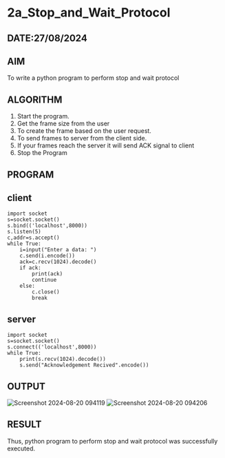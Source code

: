 # 2a_Stop_and_Wait_Protocol
## DATE:27/08/2024
## AIM 
To write a python program to perform stop and wait protocol
## ALGORITHM
1. Start the program.
2. Get the frame size from the user
3. To create the frame based on the user request.
4. To send frames to server from the client side.
5. If your frames reach the server it will send ACK signal to client
6. Stop the Program
## PROGRAM
## client
```
import socket
s=socket.socket()
s.bind(('localhost',8000))
s.listen(5)
c,addr=s.accept()
while True:
    i=input("Enter a data: ")
    c.send(i.encode())
    ack=c.recv(1024).decode()
    if ack:
        print(ack)
        continue
    else:
        c.close()
        break
```
## server
```
import socket
s=socket.socket()
s.connect(('localhost',8000))
while True:
    print(s.recv(1024).decode())
    s.send("Acknowledgement Recived".encode())
```
## OUTPUT
![Screenshot 2024-08-20 094119](https://github.com/user-attachments/assets/857c12cf-c63a-4af5-a11c-26f65d0feb6b)
![Screenshot 2024-08-20 094206](https://github.com/user-attachments/assets/3206401b-0000-4408-b1f8-5cca4754066c)

## RESULT
Thus, python program to perform stop and wait protocol was successfully executed.
